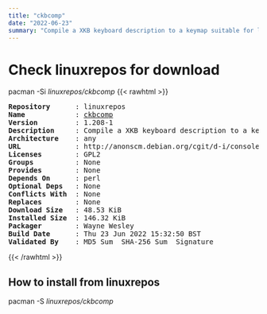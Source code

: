 ```yaml
---
title: "ckbcomp"
date: "2022-06-23"
summary: "Compile a XKB keyboard description to a keymap suitable for loadkeys or kbdcontrol"
---
```


# Check linuxrepos for download

pacman -Si *linuxrepos/ckbcomp*
{{< rawhtml >}}
<pre class="highlight">
<b>Repository</b>      : linuxrepos
<b>Name</b>            : <a href="../../static/x86_64/ckbcomp-1.208-1-any.pkg.tar.zst">ckbcomp</a>
<b>Version</b>         : 1.208-1
<b>Description</b>     : Compile a XKB keyboard description to a keymap suitable for loadkeys or kbdcontrol
<b>Architecture</b>    : any
<b>URL</b>             : http://anonscm.debian.org/cgit/d-i/console-setup.git/
<b>Licenses</b>        : GPL2
<b>Groups</b>          : None
<b>Provides</b>        : None
<b>Depends On</b>      : perl
<b>Optional Deps</b>   : None
<b>Conflicts With</b>  : None
<b>Replaces</b>        : None
<b>Download Size</b>   : 48.53 KiB
<b>Installed Size</b>  : 146.32 KiB
<b>Packager</b>        : Wayne Wesley <wayne6324@gmail.com>
<b>Build Date</b>      : Thu 23 Jun 2022 15:32:50 BST
<b>Validated By</b>    : MD5 Sum  SHA-256 Sum  Signature
</pre>
{{< /rawhtml >}}
## How to install from linuxrepos

pacman -S *linuxrepos/ckbcomp*
